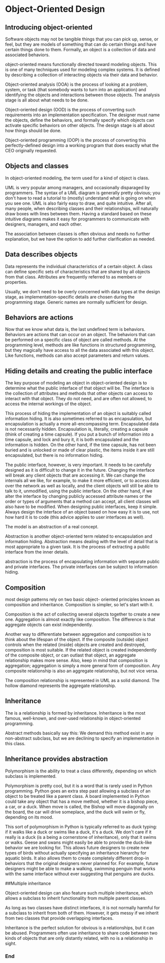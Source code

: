 # Object-Oriented Design

## Introducing object-oriented

Software objects may not be tangible things that you can pick up, sense, or feel, but they are models of something that can do certain things and have certain things done to them. Formally, an object is a collection of data and associated behaviors.

object-oriented means functionally directed toward modeling objects. This is one of many techniques used for modeling complex systems. It is defined by describing a collection of interacting objects via their data and behavior.

Object-oriented analysis (OOA) is the process of looking at a problem, system, or task (that somebody wants to turn into an application) and identifying the objects and interactions between those objects. The analysis stage is all about what needs to be done.

Object-oriented design (OOD) is the process of converting such requirements into an implementation specification. The designer must name the objects, define the behaviors, and formally specify which objects can activate specific behaviors on other objects. The design stage is all about how things should be done.

Object-oriented programming (OOP) is the process of converting this perfectly-defined design into a working program that does exactly what the CEO originally requested.

## Objects and classes
In object-oriented modeling, the term used for a kind of object is class.

UML is very popular among managers, and occasionally disparaged by programmers. The syntax of a UML diagram is generally pretty obvious; you don't have to read a tutorial to (mostly) understand what is going on when you see one. UML is also fairly easy to draw, and quite intuitive. After all, many people, when describing classes and their relationships, will naturally draw boxes with lines between them. Having a standard based on these intuitive diagrams makes it easy for programmers to communicate with designers, managers, and each other.

The association between classes is often obvious and needs no further explanation, but we have the option to add further clarification as needed.

## Data describes objects

Data represents the individual characteristics of a certain object. A class can define specific sets of characteristics that are shared by all objects from that class. Attributes are frequently referred to as members or properties.

Usually, we don't need to be overly concerned with data types at the design stage, as implementation-specific details are chosen during the programming stage. Generic names are normally sufficient for design.

## Behaviors are actions

Now that we know what data is, the last undefined term is behaviors. Behaviors are actions that can occur on an object. The behaviors that can be performed on a specific class of object are called methods. At the programming level, methods are like functions in structured programming, but they magically have access to all the data associated with this object. Like functions, methods can also accept parameters and return values.

## Hiding details and creating the public interface
The key purpose of modeling an object in object-oriented design is to determine what the public interface of that object will be. The interface is the collection of attributes and methods that other objects can access to interact with that object. They do not need, and are often not allowed, to access the internal workings of the object.

This process of hiding the implementation of an object is suitably called information hiding. It is also sometimes referred to as encapsulation, but encapsulation is actually a more all-encompassing term. Encapsulated data is not necessarily hidden. Encapsulation is, literally, creating a capsule (think of creating a time capsule). If you put a bunch of information into a time capsule, and lock and bury it, it is both encapsulated and the information is hidden. On the other hand, if the time capsule, has not been buried and is unlocked or made of clear plastic, the items inside it are still encapsulated, but there is no information hiding.

The public interface, however, is very important. It needs to be carefully designed as it is difficult to change it in the future. Changing the interface will break any client objects that are accessing it. We can change the internals all we like, for example, to make it more efficient, or to access data over the network as well as locally, and the client objects will still be able to talk to it, unmodified, using the public interface. On the other hand, if we alter the interface by changing publicly accessed attribute names or the order or types of arguments that a method can accept, all client classes will also have to be modified. When designing public interfaces, keep it simple. Always design the interface of an object based on how easy it is to use, not how hard it is to code (this advice applies to user interfaces as well).

The model is an abstraction of a real concept.

Abstraction is another object-oriented term related to encapsulation and information hiding. Abstraction means dealing with the level of detail that is most appropriate to a given task. It is the process of extracting a public interface from the inner details.

abstraction is the process of encapsulating information with separate public and private interfaces. The private interfaces can be subject to information hiding.

## Composition

most design patterns rely on two basic object- oriented principles known as composition and inheritance. Composition is simpler, so let's start with it.

Composition is the act of collecting several objects together to create a new one. Aggregation is almost exactly like composition. The difference is that aggregate objects can exist independently.

Another way to differentiate between aggregation and composition is to think about the lifespan of the object. If the composite (outside) object controls when the related (inside) objects are created and destroyed, composition is most suitable. If the related object is created independently of the composite object, or can outlast that object, an aggregate relationship makes more sense. Also, keep in mind that composition is aggregation; aggregation is simply a more general form of composition. Any composite relationship is also an aggregate relationship, but not vice versa.

The composition relationship is represented in UML as a solid diamond. The hollow diamond represents the aggregate relationship.

## Inheritance

The is a relationship is formed by inheritance. Inheritance is the most famous, well-known, and over-used relationship in object-oriented programming.

Abstract methods basically say this: We demand this method exist in any non-abstract subclass, but we are declining to specify an implementation in this class.

## Inheritance provides abstraction

Polymorphism is the ability to treat a class differently, depending on which subclass is implemented.

Polymorphism is pretty cool, but it is a word that is rarely used in Python programming.
Python goes an extra step past allowing a subclass of an object to be treated like a parent
class. A board implemented in Python could take any object that has a move method,
whether it is a bishop piece, a car, or a duck. When move is called, the Bishop will move
diagonally on the board, the car will drive someplace, and the duck will swim or fly,
depending on its mood.

This sort of polymorphism in Python is typically referred to as duck typing: if it walks like a duck or swims like a duck, it's a duck. We don't care if it really is a duck (is a being a cornerstone of inheritance), only that it swims or walks. Geese and swans might easily be able to provide the duck-like behavior we are looking for. This allows future designers to create new types of birds without actually specifying an inheritance hierarchy for aquatic birds. It also allows them to create completely different drop-in behaviors that the original designers never planned for. For example, future designers might be able to make a walking, swimming penguin that works with the same interface without ever suggesting that penguins are ducks.

##Multiple inheritance

Object-oriented design can also feature such multiple inheritance, which allows a subclass to inherit functionality from multiple parent classes.

As long as two classes have distinct interfaces, it is not normally harmful for a subclass to inherit from both of them. However, it gets messy if we inherit from two classes that provide overlapping interfaces.

Inheritance is the perfect solution for obvious is a relationships, but it can be abused. Programmers often use inheritance to share code between two kinds of objects that are only distantly related, with no is a relationship in sight.

### End
